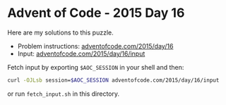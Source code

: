 # Advent of Code - 2015 Day 16
Here are my solutions to this puzzle.

* Problem instructions: [adventofcode.com/2015/day/16](https://adventofcode.com/2015/day/16)
* Input: [adventofcode.com/2015/day/16/input](https://adventofcode.com/2015/day/16/input)

Fetch input by exporting `$AOC_SESSION` in your shell and then:
```bash
curl -OJLsb session=$AOC_SESSION adventofcode.com/2015/day/16/input
```

or run `fetch_input.sh` in this directory.
